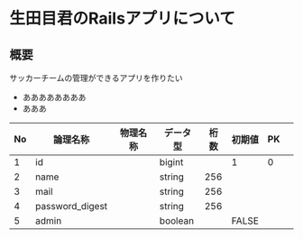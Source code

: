 # 生田目君のRailsアプリについて

## 概要

サッカーチームの管理ができるアプリを作りたい

- ああああああああ
- あああ

| No   | 論理名称        | 物理名称 | データ型 | 桁数 | 初期値 | PK   |      |
| ---- | --------------- | -------- | -------- | ---- | ------ | ---- | ---- |
| 1    | id              |          | bigint   |      | 1      | 0    |      |
| 2    | name            |          | string   | 256  |        |      |      |
| 3    | mail            |          | string   | 256  |        |      |      |
| 4    | password_digest |          | string   | 256  |        |      |      |
| 5    | admin           |          | boolean  |      | FALSE  |      |      |